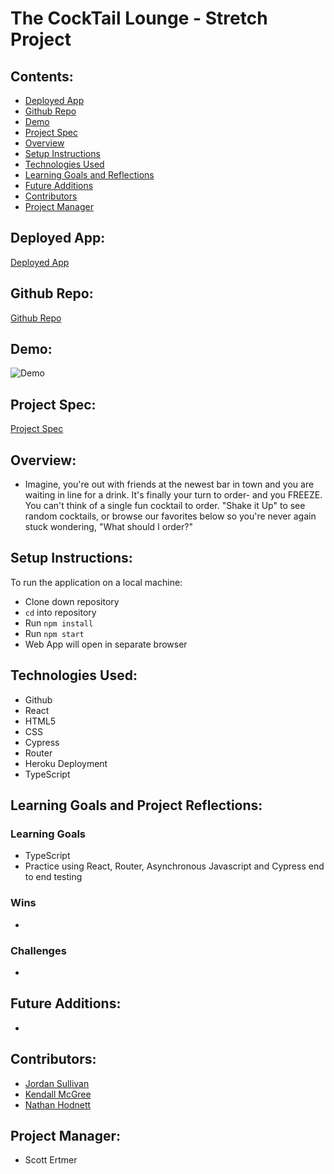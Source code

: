 # The CockTail Lounge - Stretch Project

## Contents:
* [Deployed App](#deployed-app)
* [Github Repo](#github-repo)
* [Demo](#demo)
* [Project Spec](#project-spec)
* [Overview](#overview)
* [Setup Instructions](#setup-instructions)
* [Technologies Used](#technologies-used)
* [Learning Goals and Reflections](#learning-goals-and-reflections)
* [Future Additions](#future-additions)
* [Contributors](#contributors)
* [Project Manager](#project-manager)

## Deployed App:
[Deployed App]()

## Github Repo:
[Github Repo]()

## Demo:
![Demo]()

## Project Spec:
[Project Spec](https://frontend.turing.edu/projects/module-3/stretch.html)

## Overview:
* Imagine, you're out with friends at the newest bar in town and you are waiting in line for a drink. It's finally your turn to order- and you FREEZE. You can't think of a single fun cocktail to order. "Shake it Up" to see random cocktails, or browse our favorites below so you're never again stuck wondering, "What should I order?"

## Setup Instructions:
To run the application on a local machine:

* Clone down repository
* `cd` into repository
* Run `npm install`
* Run `npm start`
* Web App will open in separate browser

## Technologies Used:
* Github
* React
* HTML5
* CSS
* Cypress
* Router
* Heroku Deployment
* TypeScript

## Learning Goals and Project Reflections:
### Learning Goals
* TypeScript
* Practice using React, Router, Asynchronous Javascript and Cypress end to end testing

### Wins
*

### Challenges
*

## Future Additions:
*

## Contributors:
* [Jordan Sullivan]()
* [Kendall McGree]()
* [Nathan Hodnett](https://github.com/nhodnett)


## Project Manager:
* Scott Ertmer